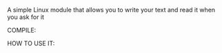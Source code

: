 A simple Linux module that allows you to write your text and read it when you ask for it


COMPILE:


HOW TO USE IT:


